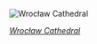 
![Wrocław Cathedral](https://upload.wikimedia.org/wikipedia/commons/thumb/d/d2/Catedral_de_San_Juan%2C_Breslavia%2C_Polonia%2C_2017-12-20%2C_DD_09-11_HDR.jpg/750px-Catedral_de_San_Juan%2C_Breslavia%2C_Polonia%2C_2017-12-20%2C_DD_09-11_HDR.jpg)

*[Wrocław Cathedral](https://wikipedia.org/wiki/File:Catedral_de_San_Juan,_Breslavia,_Polonia,_2017-12-20,_DD_09-11_HDR.jpg)*
